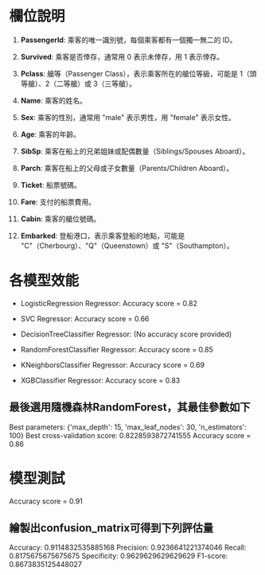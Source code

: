 # 欄位說明

1. **PassengerId**: 乘客的唯一識別號，每個乘客都有一個獨一無二的 ID。

2. **Survived**: 乘客是否倖存，通常用 0 表示未倖存，用 1 表示倖存。

3. **Pclass**: 艙等（Passenger Class），表示乘客所在的艙位等級，可能是 1（頭等艙）、2（二等艙）或 3（三等艙）。

4. **Name**: 乘客的姓名。

5. **Sex**: 乘客的性別，通常用 "male" 表示男性，用 "female" 表示女性。

6. **Age**: 乘客的年齡。

7. **SibSp**: 乘客在船上的兄弟姐妹或配偶數量（Siblings/Spouses Aboard）。

8. **Parch**: 乘客在船上的父母或子女數量（Parents/Children Aboard）。

9. **Ticket**: 船票號碼。

10. **Fare**: 支付的船票費用。

11. **Cabin**: 乘客的艙位號碼。

12. **Embarked**: 登船港口，表示乘客登船的地點，可能是 "C"（Cherbourg）、"Q"（Queenstown）或 "S"（Southampton）。

# 各模型效能
- LogisticRegression Regressor:
  Accuracy score = 0.82

- SVC Regressor:
  Accuracy score = 0.66

- DecisionTreeClassifier Regressor:
  (No accuracy score provided)

- RandomForestClassifier Regressor:
  Accuracy score = 0.85

- KNeighborsClassifier Regressor:
  Accuracy score = 0.69

- XGBClassifier Regressor:
  Accuracy score = 0.83
## 最後選用隨機森林RandomForest，其最佳參數如下
Best parameters: {'max_depth': 15, 'max_leaf_nodes': 30, 'n_estimators': 100}
Best cross-validation score: 0.8228593872741555
Accuracy score = 0.86

# 模型測試
Accuracy score = 0.91

## 繪製出confusion_matrix可得到下列評估量
Accuracy: 0.9114832535885168
Precision: 0.9236641221374046
Recall: 0.8175675675675675
Specificity: 0.9629629629629629
F1-score: 0.8673835125448027